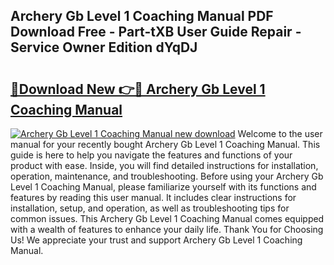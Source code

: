 ## Archery Gb Level 1 Coaching Manual PDF Download Free - Part-tXB User Guide Repair - Service Owner Edition dYqDJ

# <h2><a href="http://cf10226.oget.top/?id=Archery+Gb+Level+1+Coaching+Manual">🔗Download New 👉🔴 Archery Gb Level 1 Coaching Manual</a></h2>

[![Archery Gb Level 1 Coaching Manual new download](https://i.imgur.com/5g1atiW.png)](http://cf10226.oget.top/?id=Archery+Gb+Level+1+Coaching+Manual)
Welcome to the user manual for your recently bought Archery Gb Level 1 Coaching Manual. This guide is here to help you navigate the features and functions of your product with ease. Inside, you will find detailed instructions for installation, operation, maintenance, and troubleshooting. Before using your Archery Gb Level 1 Coaching Manual, please familiarize yourself with its functions and features by reading this user manual. It includes clear instructions for installation, setup, and operation, as well as troubleshooting tips for common issues. This Archery Gb Level 1 Coaching Manual comes equipped with a wealth of features to enhance your daily life. Thank You for Choosing Us! We appreciate your trust and support Archery Gb Level 1 Coaching Manual.
